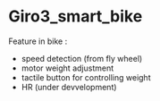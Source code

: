 # Giro3_smart_bike

Feature in bike :

- speed detection (from fly wheel)
- motor weight adjustment
- tactile button for controlling weight
- HR (under devvelopment)
